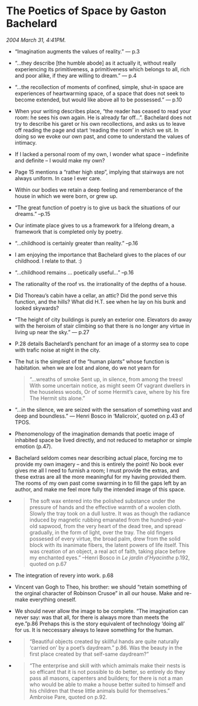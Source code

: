 The Poetics of Space by Gaston Bachelard
========================================

*2004 March 31, 4:41PM.*

* &#8220;Imagination augments the values of reality.&#8221; &#8212; p.3
* &#8220;…they describe [the humble abode] as it actually it, without really experiencing its primitiveness, a primitiveness which belongs to all, rich and poor alike, if they are willing to dream.&#8221; &#8212; p.4
* &#8220;…the recollection of moments of confined, simple, shut-in space are experiences of heartwarming space, of a space that does not seek to become extended, but would like above all to be possessed.&#8221; &#8212; p.10
* When your writing describes place, &#8220;the reader has ceased to read your room: he sees his own again. He is already far off…&#8221;. Bachelard does not try to describe his garet or his own recollections, and asks us to leave off reading the page and start ‘reading the room’ in which we sit. In doing so we evoke our own past, and come to understand the values of intimacy.
* If I lacked a personal room of my own, I wonder what space &#8211; indefinite and definite &#8211; I would make my own?
* Page 15 mentions a &#8220;rather high step&#8221;, implying that stairways are not always uniform. In case I ever care.
* Within our bodies we retain a deep feeling and rememberance of the house in which we were born, or grew up.
* &#8220;The great function of poetry is to give us back the situations of our dreams.&#8221; &#8211;p.15
* Our intimate place gives to us a framework for a lifelong dream, a framework that is completed only by poetry.
* &#8220;…childhood is certainly greater than reality.&#8221; &#8211;p.16
* I am enjoying the importance that Bachelard gives to the places of our childhood. I relate to that. :)
* &#8220;…childhood remains … poetically useful…&#8221; &#8211;p.16
* The rationality of the roof vs. the irrationality of the depths of a house.
* Did Thoreau’s cabin have a cellar, an attic? Did the pond serve this function, and the hills? What did H.T. see when he lay on his bunk and looked skywards?
* &#8220;The height of city buildings is purely an exterior one. Elevators do away with the heroism of stair climbing so that there is no longer any virtue in living up near the sky.&#8221; &#8212; p.27
* P.28 details Bachelard’s penchant for an image of a stormy sea to cope with trafic noise at night in the city.
* The hut is the simplest of the &#8220;human plants&#8221; whose function is habitation. when we are lost and alone, do we not yearn for
    > &#8220;…wreaths of smoke
    > Sent up, in silence, from among the trees!
    > With some uncertain notice, as might seem
    > Of vagrant dwellers in the houseless woods,
    > Or of some Hermit’s cave, where by his fire
    > The Hermit sits alone.&#8221;

* <quote>&#8220;…in the silence, we are seized with the sensation of something vast and deep and boundless.&#8221;</quote> &#8212; Henri Bosco in ‘Malicroix’, quoted on p.43 of TPOS.
* Phenomenology of the imagination demands that poetic image of inhabited space be lived directly, and not reduced to metaphor or simple emotion (p.47).
* Bachelard seldom comes near describing actual place, forcing me to provide my own imagery &#8211; and this is entirely the point! No book ever gives me all I need to furnish a room; I must provide the extras, and these extras are all the more meaningful for my having provided them. The rooms of my own past come swarming in to fill the gaps left by an author, and make me feel more fully the intended image of this space.
* > The soft wax entered into the polished substance under the pressure of hands and the effective warmth of a woolen cloth. Slowly the tray took on a dull lustre. It was as though the radiance induced by magnetic rubbing emanated from the hundred-year-old sapwood, from the very heart of the dead tree, and spread gradually, in the form of light, over the tray. The old fingers possesed of every virtue, the broad palm, drew from the solid block with its inanimate fibers, the latent powers of life itself. This was creation of an object, a real act of faith, taking place before my enchanted eyes.&#8221; &#8211;Henri Bosco in _Le jardin d’Hyacinthe_ p.192, quoted on p.67

* The integration of revery into work. p.68
* Vincent van Gogh to Theo, his brother: we should &#8220;retain something of the orginal character of Robinson Crusoe&#8221; in all our house. Make and re-make everything oneself.
* We should never allow the image to be complete. &#8220;The imagination can never say: was that all, for there is always more than meets the eye.&#8221;p.86 Prehaps this is the story equivalent of technology ‘doing all’ for us. It is neccessary always to leave something for the human.
* > &#8220;Beautiful objects created by skillful hands are quite naturally ‘carried 
on’ by a poet’s daydream.&#8221; p.86. Was the beauty in the first place created by that self-same daydream?&#8221; 
* > &#8220;The enterprise and skill with which amimals make their nests is so efficant that it is not possible to do better, so entirely do they pass all masons, capenters and builders; for there is not a man who would be able to make a house better suited to himself and his children that these little animals build for themselves.&#8221; Ambroise Pare, quoted on p.92.
